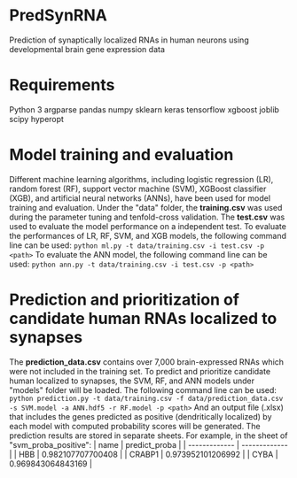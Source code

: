 # PredSynRNA
Prediction of synaptically localized RNAs in human neurons using developmental brain gene expression data
# Requirements
Python 3
argparse
pandas
numpy
sklearn
keras
tensorflow
xgboost
joblib
scipy
hyperopt
# Model training and evaluation
Different machine learning algorithms, including logistic regression (LR), random forest (RF), support vector machine (SVM), XGBoost classifier (XGB), and artificial neural networks (ANNs), have been used for model training and evaluation. Under the "data" folder, the **training.csv** was used during the parameter tuning and tenfold-cross validation. The **test.csv** was used to evaluate the model performance on a independent test. To evaluate the performances of LR, RF, SVM, and XGB models, the following command line can be used:
`python ml.py -t data/training.csv -i test.csv -p <path>`
To evaluate the ANN model, the following command line can be used:
`python ann.py -t data/training.csv -i test.csv -p <path>`
# Prediction and prioritization of candidate human RNAs localized to synapses
The **prediction_data.csv** contains over 7,000 brain-expressed RNAs which were not included in the training set. To predict and prioritize candidate human localized to synapses, the SVM, RF, and ANN models under "models" folder will be loaded. The following command line can be used:
`python prediction.py -t data/training.csv -f data/prediction_data.csv -s SVM.model -a ANN.hdf5 -r RF.model -p <path>`
And an output file (.xlsx) that includes the genes predicted as positive (dendritically localized) by each model with computed probability scores will be generated. The prediction results are stored in separate sheets. For example, in the sheet of "svm_proba_positive":
| name  | predict_proba |
| ------------- | ------------- |
| HBB  | 0.982107707700408  |
| CRABP1  | 0.973952101206992  |
| CYBA  | 0.969843064843169  |
